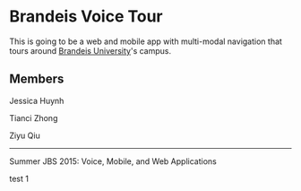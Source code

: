 # Brandeis Voice Tour

This is going to be a web and mobile app with multi-modal navigation that tours around [Brandeis University](http://www.brandeis.edu)'s campus.

## Members
Jessica Huynh

Tianci Zhong

Ziyu Qiu


----------
Summer JBS 2015: Voice, Mobile, and Web Applications

test 1